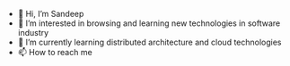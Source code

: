 - 👋 Hi, I’m Sandeep
- 👀 I’m interested in browsing and learning new technologies in software industry
- 🌱 I’m currently learning distributed architecture and cloud technologies
- 📫 How to reach me 

<!---
sannaman/sannaman is a ✨ special ✨ repository because its `README.md` (this file) appears on your GitHub profile.
You can click the Preview link to take a look at your changes.
--->
